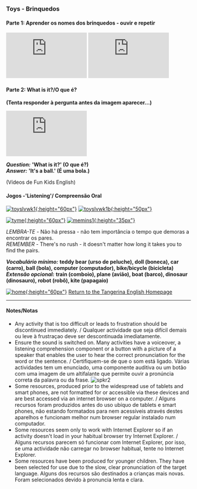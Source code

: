 ### Toys - Brinquedos


#### Parte 1: Aprender os nomes dos brinquedos - ouvir e repetir 

<iframe width="220" height="124" src="https://www.youtube.com/embed/gGxaTfzmuMI" frameborder="0" allow="accelerometer; autoplay; clipboard-write; encrypted-media; gyroscope; picture-in-picture" allowfullscreen></iframe> <iframe width="220" height="124" src="https://www.youtube.com/embed/wSPM1vbW58w" frameborder="0" allow="accelerometer; autoplay; clipboard-write; encrypted-media; gyroscope; picture-in-picture" allowfullscreen></iframe> 

#### Parte 2: What is it?/O que é?
**(Tenta responder à pergunta antes da imagem aparecer...)** 

<iframe width="220" height="124" src="https://www.youtube.com/embed/8-SWzpdcl6E" frameborder="0" allow="accelerometer; autoplay; clipboard-write; encrypted-media; gyroscope; picture-in-picture" allowfullscreen></iframe>    

***Question:*** **'What is it?' (O que é?)**  
***Answer:*** **'It's a ball.' (É uma bola.)** 

(Vídeos de Fun Kids English)

<!---(1). [![wedt](/images/wedt.PNG)](https://www.youtube.com/watch?v=0tBTF6qV1ZY) [WOW English - Dangerous toys](https://www.youtube.com/watch?v=0tBTF6qV1ZY)
(2). [![wemt](/images/wemt.PNG)](https://www.youtube.com/watch?v=mMo8cWHXlck) [WOW English - Magic toys](https://www.youtube.com/watch?v=mMo8cWHXlck)-->

#### Jogos -'Listening'/ Compreensão Oral

[![toyslvwk1](https://1blockatatime.github.io/English/images/toyslvwk1.PNG){:height="60px"}](https://www.liveworksheets.com/worksheets/en/English_as_a_Second_Language_(ESL)/Toys/Toys_(listen_and_choose)_ot1373gz) [![toyslvwk1b](/images/toyslvwk1b.PNG){:height="50px"}](https://www.liveworksheets.com/worksheets/en/English_as_a_Second_Language_(ESL)/Toys/Toys_(listen_and_choose)_ot1373gz)   

<!--[![gwtme](https://1blockatatime.github.io/English/images/gwtme.PNG){:height="60px"}](http://eslgamesworld.com/members/games/vocabulary/memoryaudio/toys2/index.html) [![memins1](/images/memins1.PNG){:height="35px"}](http://eslgamesworld.com/members/games/vocabulary/memoryaudio/toys2/index.html)  

[![gwtme2](https://1blockatatime.github.io/English/images/gwtme2.PNG){:height="60px"}](http://www.eslgamesworld.com/members/games/vocabulary/memoryaudio/toys/index.html) [![memins2](/images/memins2.PNG){:height="35px"}](http://www.eslgamesworld.com/members/games/vocabulary/memoryaudio/toys/index.html)-->  

[![tyme](https://1blockatatime.github.io/English/images2/tyme.PNG){:height="60px"}](https://www.kidslearningville.com/toys-vocabulary-esl-memory-game/)  [![memins1](/images/memins1.PNG){:height="35px"}](https://www.kidslearningville.com/toys-vocabulary-esl-memory-game/)  

*LEMBRA-TE* - Não há pressa - não tem importância o tempo que demoras a encontrar os pares.  
*REMEMBER* - There's no rush - it doesn't matter how long it takes you to find the pairs.  


***Vocabulário mínimo:*** **teddy bear (urso de peluche), doll (boneca), car (carro), ball (bola), computer (computador), bike/bicycle (bicicleta)**   
***Extensão opcional:*** **train (comboio), plane (avião), boat (barco), dinosaur (dinosauro), robot (robô), kite (papagaio)**  

[![home](https://1blockatatime.github.io/English/images/home.png){:height="60px"}](https://tangerina-pt.github.io/English) [Return to the Tangerina English Homepage](https://tangerina-pt.github.io/English)  

***

#### Notes/Notas
* Any activity that is too difficult or leads to frustration should be discontinued immediately. / Qualquer actividade que seja difícil demais ou leve à frustraçao deve ser descontinuada imediatamente.
* Ensure the sound is switched on. Many activities have a voiceover, a listening comprehension component or a button with a picture of a speaker that enables the user to hear the correct pronunciation for the word or the sentence. / Certifiquem-se de que o som está ligado. Várias actividades tem um enunciado, uma componente auditiva ou um botão com uma imagem de um altifalante que permite ouvir a pronúncia correta da palavra ou da frase. ![spkr2](https://1blockatatime.github.io/English/images/spkr2.PNG)
* Some resources, produced prior to the widespread use of tablets and smart phones, are not formatted for or accessible via these devices and are best accessed via an internet browser on a computer. / Alguns recursos foram produzidos antes do uso ubíquo de tablets e smart phones, não estando formatados para nem acessíveis através destes aparelhos e funcionam melhor num browser regular instalado num computador.
* Some resources seem only to work with Internet Explorer so if an activity doesn't load in your habitual browser try Internet Explorer. / Alguns recursos parecem só funcionar com Internet Explorer, por isso, se uma actividade não carregar no browser habitual, tente no Internet Explorer.
* Some resources have been produced for younger children. They have been selected for use due to the slow, clear pronunciation of the target language. Alguns dos recursos são destinados a crianças mais novas. Foram selecionados devido à pronuncia lenta e clara.
